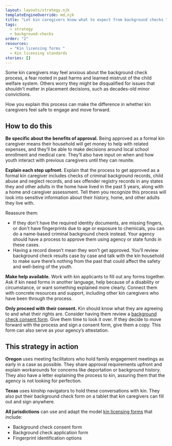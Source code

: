 ```yaml
---
layout: layouts/strategy.njk
templateEngineOverride: md,njk
title: "Let kin caregivers know what to expect from background checks "
tags:
  - strategy
  - background-checks
order: "2"
resources:
  - "Kin licensing forms "
  - Kin licensing standards
stories: []
---
```

Some kin caregivers may feel anxious about the background check process, a fear rooted in past harms and learned mistrust of the child welfare system. Others worry they might be disqualified for issues that shouldn’t matter in placement decisions, such as decades-old minor convictions.

How you explain this process can make the difference in whether kin caregivers feel safe to engage and move forward.

## How to do this

**Be specific about the benefits of approval.** Being approved as a formal kin caregiver means their household will get money to help with related expenses, and they’ll be able to make decisions around local school enrollment and medical care. They’ll also have input on when and how youth interact with previous caregivers until they can reunite.

**Explain each step upfront.** Explain that the process to get approved as a formal kin caregiver includes checks of criminal background records, child abuse and neglect records, and sex offender registry records in any states they and other adults in the home have lived in the past 5 years, along with a home and caregiver assessment. Tell them you recognize this process will look into sensitive information about their history, home, and other adults they live with.

Reassure them:

* If they don't have the required identity documents, are missing fingers, or don't have fingerprints due to age or exposure to chemicals, you can do a name-based criminal background check instead. Your agency should have a process to approve them using agency or state funds in these cases.
* Having a record doesn’t mean they won’t get approved. You’ll review background check results case by case and talk with the kin household to make sure there’s nothing from the past that could affect the safety and well-being of the youth. 

**Make help available.** Work with kin applicants to fill out any forms together. Ask if kin need forms in another language, help because of a disability or circumstance, or want something explained more clearly. Connect them with concrete resources and support, including other kin caregivers who have been through the process.

**Only proceed with their consent.** Kin should know what they are agreeing to and what their rights are. Consider having them review a [background check consent form](https://www.grandfamilies.org/Resources/Kin-Specific-Licensing-Standards-Sample-Forms). Give them time to look it over. If they decide to move forward with the process and sign a consent form, give them a copy. This form can also serve as your agency’s attestation.

## This strategy in action

**Oregon** uses meeting facilitators who hold family engagement meetings as early in a case as possible. They share approval requirements upfront and explain workarounds for concerns like deportation or background history. They also have a letter explaining the process to kin, assuring them that the agency is not looking for perfection.

**Texas** uses kinship navigators to hold these conversations with kin. They also put their background check form on a tablet that kin caregivers can fill out and sign anywhere.

**All jurisdictions** can use and adapt the model [kin licensing forms](https://www.grandfamilies.org/Resources/Kin-Specific-Licensing-Standards-Sample-Forms) that include:

* Background check consent form 
* Background check application form
* Fingerprint identification options
